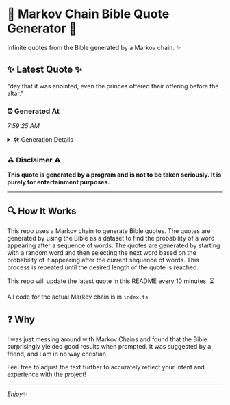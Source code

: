 # 📖 Markov Chain Bible Quote Generator 📖

Infinite quotes from the Bible generated by a Markov chain. ✨

## ✨ Latest Quote ✨
"day that it was anointed, even the princes offered their offering before the altar."

### ⏰ Generated At
*7:59:25 AM*

<details>
    <summary>🛠️ Generation Details</summary>
    <p>
        <strong>🌱 Seed:</strong> day<br>
        <strong>🔄 Iterations:</strong> 13<br>
        <strong>📜 Context History:</strong><br>[ day ]: that<br>[ day, that ]: it<br>[ day, that, it ]: was<br>[ day, that, it, was ]: anointed,<br>[ day, that, it, was, anointed, ]: even<br>[ day, that, it, was, anointed,, even ]: the<br>[ that, it, was, anointed,, even, the ]: princes<br>[ it, was, anointed,, even, the, princes ]: offered<br>[ was, anointed,, even, the, princes, offered ]: their<br>[ anointed,, even, the, princes, offered, their ]: offering<br>[ even, the, princes, offered, their, offering ]: before<br>[ the, princes, offered, their, offering, before ]: the<br>[ princes, offered, their, offering, before, the ]: altar.<br>
    </p>
</details>

### ⚠️ Disclaimer ⚠️
**This quote is generated by a program and is not to be taken seriously. It is purely for entertainment purposes.**

---

## 🔍 How It Works

This repo uses a Markov chain to generate Bible quotes. The quotes are generated by using the Bible as a dataset to find the probability of a word appearing after a sequence of words. The quotes are generated by starting with a random word and then selecting the next word based on the probability of it appearing after the current sequence of words. This process is repeated until the desired length of the quote is reached.

This repo will update the latest quote in this README every 10 minutes. ⏳

All code for the actual Markov chain is in `index.ts`.

## ❓ Why

I was just messing around with Markov Chains and found that the Bible surprisingly yielded good results when prompted. 
It was suggested by a friend, and I am in no way christian.

Feel free to adjust the text further to accurately reflect your intent and experience with the project!

---

*Enjoy*✨
